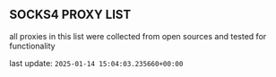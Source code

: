 ## SOCKS4 PROXY LIST

all proxies in this list were collected from open sources and tested for functionality

last update: `2025-01-14 15:04:03.235660+00:00`
